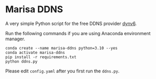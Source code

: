 # Marisa DDNS

A very simple Python script for the free DDNS provider [dynv6](https://ipv4.dynv6.com).

Run the following commands if you are using Anaconda environment manager.
```
conda create --name marisa-ddns python=3.10 --yes
conda activate marisa-ddns
pip install -r requirements.txt
python ddns.py
```

Please edit `config.yaml` after you first run the `ddns.py`.